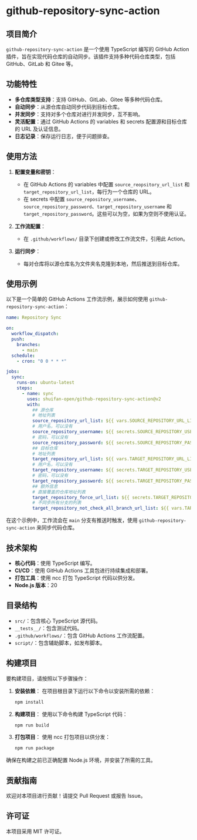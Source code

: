 # github-repository-sync-action

## 项目简介

`github-repository-sync-action` 是一个使用 TypeScript 编写的 GitHub Action 插件，旨在实现代码仓库的自动同步。该插件支持多种代码仓库类型，包括 GitHub、GitLab 和 Gitee 等。

## 功能特性

- **多仓库类型支持**：支持 GitHub、GitLab、Gitee 等多种代码仓库。
- **自动同步**：从源仓库自动同步代码到目标仓库。
- **并发同步**：支持对多个仓库对进行并发同步，互不影响。
- **灵活配置**：通过 GitHub Actions 的 variables 和 secrets 配置源和目标仓库的 URL 及认证信息。
- **日志记录**：保存运行日志，便于问题排查。

## 使用方法

1. **配置变量和密钥**：

   - 在 GitHub Actions 的 variables 中配置 `source_reopsitory_url_list` 和 `target_repository_url_list`，每行为一个仓库的 URL。
   - 在 secrets 中配置 `source_repository_username`、`source_repository_password`、`target_repository_username` 和 `target_repository_password`。这些可以为空，如果为空则不使用认证。
2. **工作流配置**：

   - 在 `.github/workflows/` 目录下创建或修改工作流文件，引用此 Action。
3. **运行同步**：

   - 每对仓库将以源仓库名为文件夹名克隆到本地，然后推送到目标仓库。

## 使用示例

以下是一个简单的 GitHub Actions 工作流示例，展示如何使用 `github-repository-sync-action`：

```yaml
name: Repository Sync

on:
  workflow_dispatch:
  push:
    branches:
      - main
  schedule:
    - cron: "0 0 * * *"

jobs:
  sync:
    runs-on: ubuntu-latest
    steps:
      - name: sync
        uses: shuifan-open/github-repository-sync-action@v2
        with:
          ## 源仓库
          # 地址列表
          source_repository_url_list: ${{ vars.SOURCE_REPOSITORY_URL_LIST }}
          # 用户名，可以没有
          source_repository_username: ${{ secrets.SOURCE_REPOSITORY_USERNAME }}
          # 密码，可以没有
          source_repository_password: ${{ secrets.SOURCE_REPOSITORY_PASSWORD }}
          ## 目标仓库
          # 地址列表
          target_repository_url_list: ${{ vars.TARGET_REPOSITORY_URL_LIST }}
          # 用户名，可以没有
          target_repository_username: ${{ secrets.TARGET_REPOSITORY_USERNAME }}
          # 密码，可以没有
          target_repository_password: ${{ secrets.TARGET_REPOSITORY_PASSWORD }}
          ## 额外信息
          # 直接覆盖的仓库地址列表
          target_repository_force_url_list: ${{ secrets.TARGET_REPOSITORY_FORCE_URL_LIST }}
          # 不同步所有分支的列表
          target_repository_not_check_all_branch_url_list: ${{ vars.TARGET_REPOSITORY_NOT_CHECK_ALL_BRANCH_URL_LIST }}

```

在这个示例中，工作流会在 `main` 分支有推送时触发，使用 `github-repository-sync-action` 来同步代码仓库。

## 技术架构

- **核心代码**：使用 TypeScript 编写。
- **CI/CD**：使用 GitHub Actions 工具包进行持续集成和部署。
- **打包工具**：使用 ncc 打包 TypeScript 代码以供分发。
- **Node.js 版本**：20

## 目录结构

- `src/`：包含核心 TypeScript 源代码。
- `__tests__/`：包含测试代码。
- `.github/workflows/`：包含 GitHub Actions 工作流配置。
- `script/`：包含辅助脚本，如发布脚本。

## 构建项目

要构建项目，请按照以下步骤操作：

1. **安装依赖**：
   在项目根目录下运行以下命令以安装所需的依赖：

   ```bash
   npm install
   ```
2. **构建项目**：
   使用以下命令构建 TypeScript 代码：

   ```bash
   npm run build
   ```
3. **打包项目**：
   使用 ncc 打包项目以供分发：

   ```bash
   npm run package
   ```

确保在构建之前已正确配置 Node.js 环境，并安装了所需的工具。

## 贡献指南

欢迎对本项目进行贡献！请提交 Pull Request 或报告 Issue。

## 许可证

本项目采用 MIT 许可证。

